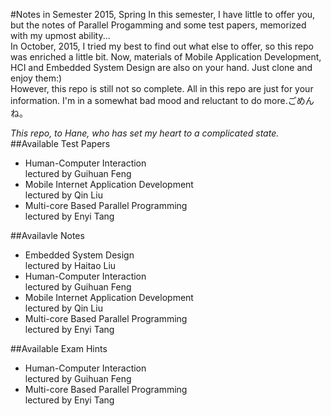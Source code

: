 #Notes in Semester 2015, Spring
In this semester, I have little to offer you, but the notes of Parallel Progamming and some test papers, memorized with my upmost ability...  
In October, 2015, I tried my best to find out what else to offer, so this repo was enriched a little bit. Now, materials of Mobile Application Development, HCI and Embedded System Design are also on your hand. Just clone and enjoy them:)  
However, this repo is still not so complete. All in this repo are just for your information. I'm in a somewhat bad mood and reluctant to do more.ごめんね。

*This repo, to Hane, who has set my heart to a complicated state.*
##Available Test Papers
* Human-Computer Interaction  
lectured by Guihuan Feng
* Mobile Internet Application Development  
lectured by Qin Liu
* Multi-core Based Parallel Programming  
lectured by Enyi Tang

##Availavle Notes
* Embedded System Design  
lectured by Haitao Liu
* Human-Computer Interaction  
lectured by Guihuan Feng
* Mobile Internet Application Development  
lectured by Qin Liu
* Multi-core Based Parallel Programming  
lectured by Enyi Tang

##Available Exam Hints
* Human-Computer Interaction  
lectured by Guihuan Feng
* Multi-core Based Parallel Programming  
lectured by Enyi Tang